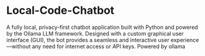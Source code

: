 # Local-Code-Chatbot
 A fully local, privacy-first chatbot application built with Python and powered by the Ollama LLM framework. Designed with a custom graphical user interface (GUI), the bot provides a seamless and interactive user experience—without any need for internet access or API keys. Powered by ollama
